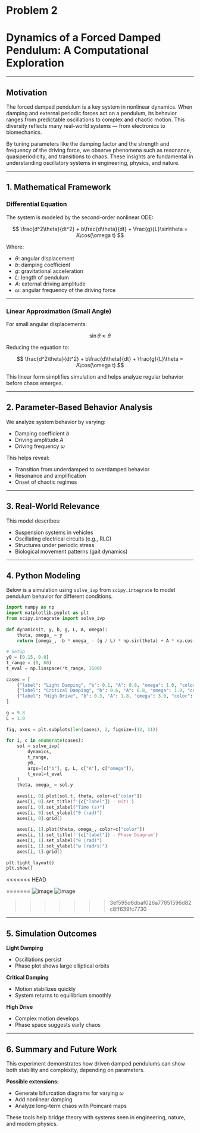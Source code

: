 
# Problem 2
#  Dynamics of a Forced Damped Pendulum: A Computational Exploration
 
---
 
##  Motivation

The forced damped pendulum is a key system in nonlinear dynamics. When damping and external periodic forces act on a pendulum, its behavior ranges from predictable oscillations to complex and chaotic motion. This diversity reflects many real-world systems — from electronics to biomechanics.
 
By tuning parameters like the damping factor and the strength and frequency of the driving force, we observe phenomena such as resonance, quasiperiodicity, and transitions to chaos. These insights are fundamental in understanding oscillatory systems in engineering, physics, and nature.
 
---
 
## 1.  Mathematical Framework
 
###  Differential Equation
 
The system is modeled by the second-order nonlinear ODE:
 
$$
\frac{d^2\theta}{dt^2} + b\frac{d\theta}{dt} + \frac{g}{L}\sin\theta = A\cos(\omega t)
$$
 
Where:
- $\theta$: angular displacement  
- $b$: damping coefficient  
- $g$: gravitational acceleration  
- $L$: length of pendulum  
- $A$: external driving amplitude  
- $\omega$: angular frequency of the driving force
 
---
 
###  Linear Approximation (Small Angle)
 
For small angular displacements:
 
$$
\sin\theta \approx \theta
$$
 
Reducing the equation to:
 
$$
\frac{d^2\theta}{dt^2} + b\frac{d\theta}{dt} + \frac{g}{L}\theta = A\cos(\omega t)
$$
 
This linear form simplifies simulation and helps analyze regular behavior before chaos emerges.
 
---
 
## 2.  Parameter-Based Behavior Analysis
 
We analyze system behavior by varying:
 
- Damping coefficient $b$
- Driving amplitude $A$
- Driving frequency $\omega$
 
This helps reveal:
- Transition from underdamped to overdamped behavior
- Resonance and amplification
- Onset of chaotic regimes
 
---
 
## 3.  Real-World Relevance
 
This model describes:
- Suspension systems in vehicles  
- Oscillating electrical circuits (e.g., RLC)  
- Structures under periodic stress  
- Biological movement patterns (gait dynamics)
 
---
 
## 4.  Python Modeling
 
Below is a simulation using `solve_ivp` from `scipy.integrate` to model pendulum behavior for different conditions.
 
```python
import numpy as np
import matplotlib.pyplot as plt
from scipy.integrate import solve_ivp
 
def dynamics(t, y, b, g, L, A, omega):
    theta, omega_ = y
    return [omega_, -b * omega_ - (g / L) * np.sin(theta) + A * np.cos(omega * t)]
 
# Setup
y0 = [0.15, 0.0]
t_range = (0, 60)
t_eval = np.linspace(*t_range, 1500)
 
cases = [
    {"label": "Light Damping", "b": 0.1, "A": 0.8, "omega": 1.0, "color": "royalblue"},
    {"label": "Critical Damping", "b": 0.6, "A": 0.8, "omega": 1.0, "color": "firebrick"},
    {"label": "High Drive", "b": 0.3, "A": 1.8, "omega": 3.0, "color": "darkgreen"},
]
 
g = 9.8
L = 1.0
 
fig, axes = plt.subplots(len(cases), 2, figsize=(12, 11))
 
for i, c in enumerate(cases):
    sol = solve_ivp(
        dynamics,
        t_range,
        y0,
        args=(c["b"], g, L, c["A"], c["omega"]),
        t_eval=t_eval
    )
    theta, omega_ = sol.y
 
    axes[i, 0].plot(sol.t, theta, color=c["color"])
    axes[i, 0].set_title(f'{c["label"]} - θ(t)')
    axes[i, 0].set_xlabel("Time (s)")
    axes[i, 0].set_ylabel("θ (rad)")
    axes[i, 0].grid()
 
    axes[i, 1].plot(theta, omega_, color=c["color"])
    axes[i, 1].set_title(f'{c["label"]} - Phase Diagram')
    axes[i, 1].set_xlabel("θ (rad)")
    axes[i, 1].set_ylabel("ω (rad/s)")
    axes[i, 1].grid()
 
plt.tight_layout()
plt.show()
```
<<<<<<< HEAD

=======
![image](https://github.com/user-attachments/assets/7c49c8ad-31f7-47f3-8431-5cf4a0b96882)
![image](https://github.com/user-attachments/assets/21f9dd1c-4d9a-4452-800a-206e8719a3af)

>>>>>>> 3ef595d6dbaf026a77651596d82c8ff639fc7730
 
---
 
## 5.  Simulation Outcomes
 
**Light Damping**  
- Oscillations persist  
- Phase plot shows large elliptical orbits
 
**Critical Damping**  
- Motion stabilizes quickly  
- System returns to equilibrium smoothly
 
**High Drive**  
- Complex motion develops  
- Phase space suggests early chaos
 
---
 
## 6.  Summary and Future Work
 
This experiment demonstrates how driven damped pendulums can show both stability and complexity, depending on parameters.
 
**Possible extensions:**
- Generate bifurcation diagrams for varying $\omega$
- Add nonlinear damping
- Analyze long-term chaos with Poincaré maps
 
These tools help bridge theory with systems seen in engineering, nature, and modern physics.
